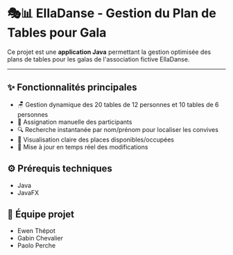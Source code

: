 # 🎭📊 EllaDanse - Gestion du Plan de Tables pour Gala

Ce projet est une **application Java** permettant la gestion optimisée des plans de tables pour les galas de l'association fictive EllaDanse.

---

## ✨ Fonctionnalités principales

- 🪑 Gestion dynamique des 20 tables de 12 personnes et 10 tables de 6 personnes
- 👥 Assignation manuelle des participants
- 🔍 Recherche instantanée par nom/prénom pour localiser les convives
- 🚦 Visualisation claire des places disponibles/occupées
- 🔄 Mise à jour en temps réel des modifications

## ⚙️ Prérequis techniques

- Java
- JavaFX

## 👥 Équipe projet

- Ewen Thépot
- Gabin Chevalier
- Paolo Perche
